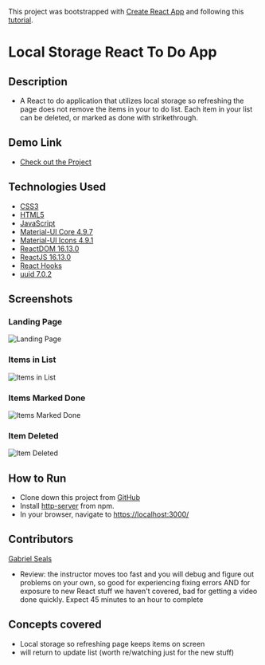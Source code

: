 This project was bootstrapped with [Create React App](https://github.com/facebook/create-react-app) and following this [tutorial](https://youtu.be/nUl5QLkVdvU).

# Local Storage React To Do App

## Description

* A React to do application that utilizes local storage so refreshing the page does not remove the items in your to do list. Each item in your list can be deleted, or marked as done with strikethrough.

## Demo Link

* [Check out the Project](https://gseals.github.io/Local-Storage-React-ToDo-App)

## Technologies Used

* [CSS3](https://www.w3.org/Style/CSS/Overview.en.html)
* [HTML5](https://html.spec.whatwg.org/multipage/)
* [JavaScript](https://www.javascript.com/)
* [Material-UI Core 4.9.7](https://material-ui.com/)
* [Material-UI Icons 4.9.1](https://www.npmjs.com/package/@material-ui/icons)
* [ReactDOM 16.13.0](https://www.npmjs.com/package/react-dom)
* [ReactJS 16.13.0](https://reactjs.org/docs/create-a-new-react-app.html)
* [React Hooks](https://reactjs.org/docs/hooks-intro.html)
* [uuid 7.0.2](https://www.npmjs.com/package/uuid)

## Screenshots

### Landing Page
![Landing Page](https://raw.githubusercontent.com/gseals/Local-Storage-React-ToDo-App/master/screenshots/Landing%20Page.png)

### Items in List
![Items in List](https://raw.githubusercontent.com/gseals/Local-Storage-React-ToDo-App/master/screenshots/Items%20in%20List.png)

### Items Marked Done
![Items Marked Done](https://raw.githubusercontent.com/gseals/Local-Storage-React-ToDo-App/master/screenshots/Items%20Marked%20Done.png)

### Item Deleted
![Item Deleted](https://raw.githubusercontent.com/gseals/Local-Storage-React-ToDo-App/master/screenshots/Item%20Deleted.png)

## How to Run

* Clone down this project from [GitHub](https://github.com/gseals/Local-Storage-React-ToDo-App)
* Install [http-server](https://www.npmjs.com/package/http-server) from npm.
* In your browser, navigate to [https://localhost:3000/](https://localhost:3000/)

## Contributors

[Gabriel Seals](https://github.com/gseals)

* Review: the instructor moves too fast and you will debug and figure out problems on your own, so good for experiencing fixing errors AND for exposure to new React stuff we haven't covered, bad for getting a video done quickly. Expect 45 minutes to an hour to complete

## Concepts covered

* Local storage so refreshing page keeps items on screen
* will return to update list (worth re/watching just for the new stuff)
